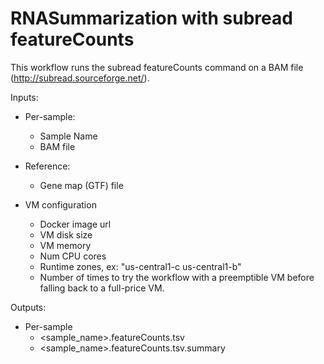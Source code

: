 # RNASummarization with subread featureCounts

This workflow runs the subread featureCounts command on a BAM file
(http://subread.sourceforge.net/).

Inputs:
- Per-sample:
  - Sample Name
  - BAM file

- Reference:
  - Gene map (GTF) file

- VM configuration
  - Docker image url
  - VM disk size
  - VM memory
  - Num CPU cores
  - Runtime zones, ex: "us-central1-c us-central1-b"
  - Number of times to try the workflow with a preemptible VM before
    falling back to a full-price VM.

Outputs:
- Per-sample
  - &lt;sample_name&gt;.featureCounts.tsv
  - &lt;sample_name&gt;.featureCounts.tsv.summary

